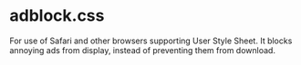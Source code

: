 # adblock.css
For use of Safari and other browsers supporting User Style Sheet. It blocks annoying ads from display, instead of preventing them from download.

